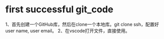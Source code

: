 # first successful git_code
1、首先创建一个GitHub库，然后在clone一个本地库。git clone ssh，配置好user name, user email。
2、在vscode打开文件，直接使用。

